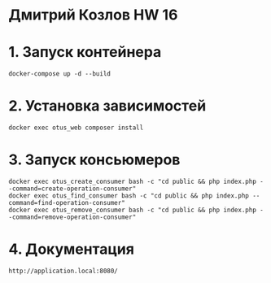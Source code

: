 # Дмитрий Козлов HW 16

# 1. Запуск контейнера
```
docker-compose up -d --build
```
# 2. Установка зависимостей
```
docker exec otus_web composer install
```
# 3. Запуск консьюмеров
```
docker exec otus_create_consumer bash -c "cd public && php index.php --command=create-operation-consumer"
docker exec otus_find_consumer bash -c "cd public && php index.php --command=find-operation-consumer"
docker exec otus_remove_consumer bash -c "cd public && php index.php --command=remove-operation-consumer"
```
# 4. Документация
```
http://application.local:8080/
```

